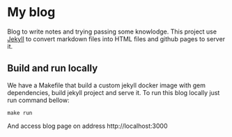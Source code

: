 # My blog

Blog to write notes and trying passing some knowlodge. This project use [Jekyll](https://jekyllrb.com/) to convert markdown files into HTML files and github pages to server it.

## Build and run locally

We have a Makefile that build a custom jekyll docker image with gem dependencies, build jekyll project and serve it. To run this blog locally just
run command bellow:

    make run

And access blog page on address http://localhost:3000